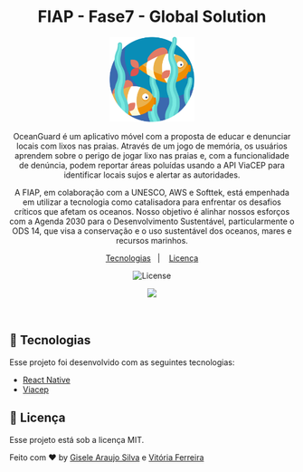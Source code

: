 <h1 align="center">
FIAP - Fase7 - Global Solution
</h1>

<p align="center"><img src="./assets/icon-fish.png" width="150px" height="150px"></p>

<p align="center">
OceanGuard é um aplicativo móvel com a proposta de educar e denunciar locais com lixos nas praias. Através de um jogo de memória, os usuários aprendem sobre o perigo de jogar lixo nas praias e, com a funcionalidade de denúncia, podem reportar áreas poluídas usando a API ViaCEP para identificar locais sujos e alertar as autoridades.
</p>

<p align="center">
A FIAP, em colaboração com a UNESCO, AWS e Softtek, está empenhada em utilizar a tecnologia como catalisadora para enfrentar os desafios críticos que afetam os oceanos. Nosso objetivo é alinhar nossos esforços com a Agenda 2030 para o Desenvolvimento Sustentável, particularmente o ODS 14, que visa a conservação e o uso sustentável dos oceanos, mares e recursos marinhos.
</p>

<p align="center">
  <a href="#-tecnologias">Tecnologias</a>&nbsp;&nbsp;&nbsp;|&nbsp;&nbsp;&nbsp;
  <a href="#memo-licença">Licença</a>
</p>

<p align="center">
  <img alt="License" src="https://img.shields.io/static/v1?label=license&message=MIT&color=49AA26&labelColor=000000">
</p>

<p align="center">  
  <img src="./assets/ocean-guard.gif">  
</p>

<br>

## 🚀 Tecnologias

Esse projeto foi desenvolvido com as seguintes tecnologias:

- [React Native](https://reactnative.dev/)
- [Viacep](https://viacep.com.br/)

## :memo: Licença

Esse projeto está sob a licença MIT.

Feito com ♥ by [Gisele Araujo Silva](https://www.linkedin.com/in/gisele-araujo-silva/) e [Vitória Ferreira](https://www.linkedin.com/in/vic-ferreira)
